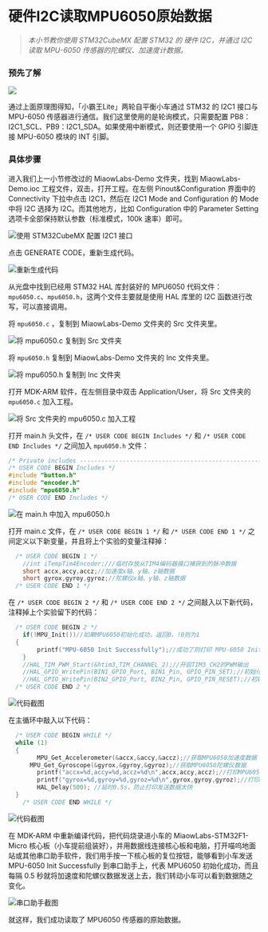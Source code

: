 # 硬件I2C读取MPU6050原始数据

> *本小节教你使用 STM32CubeMX 配置 STM32 的 硬件 I2C，并通过 I2C 读取 MPU-6050 传感器的陀螺仪、加速度计数据。*

### 预先了解

![](/img/2019-07-10_203240.png)

通过上面原理图得知，「小霸王Lite」两轮自平衡小车通过 STM32 的 I2C1 接口与 MPU-6050 传感器进行通信。我们这里使用的是轮询模式，只需要配置 PB8：I2C1_SCL、PB9：I2C1_SDA。如果使用中断模式，则还要使用一个 GPIO 引脚连接 MPU-6050 模块的 INT 引脚。

### 具体步骤

进入我们上一小节修改过的 MiaowLabs-Demo 文件夹，找到 MiaowLabs-Demo.ioc 工程文件，双击，打开工程。在左侧 Pinout&Configuration 界面中的 Connectivity 下拉中点击 I2C1，然后在 I2C1 Mode and Configuration 的 Mode 中将 I2C 选择为 I2C。而其他地方，比如 Configuration 中的 Parameter Setting 选项卡全部保持默认参数（标准模式，100k 速率）即可。

![使用 STM32CubeMX 配置 I2C1 接口](/img/2019-07-10_204117.png)

点击 GENERATE CODE，重新生成代码。

![重新生成代码](/img/2019-07-10_205224.png)

从光盘中找到已经用 STM32 HAL 库封装好的 MPU6050 代码文件： `mpu6050.c`、`mpu6050.h`，这两个文件主要就是使用 HAL 库里的 I2C 函数进行改写，可以直接调用。

将 `mpu6050.c` ，复制到 MiaowLabs-Demo 文件夹的 Src 文件夹里。

![将 `mpu6050.c` 复制到 Src 文件夹](/img/2019-07-10_210933.png)

将 `mpu6050.h` 复制到 MiaowLabs-Demo 文件夹的 Inc 文件夹里。

![将 `mpu6050.h` 复制到 Inc 文件夹](/img/2019-07-10_211311.png)

打开 MDK-ARM 软件，在左侧目录中双击 Application/User，将 Src 文件夹的 `mpu6050.c` 加入工程。

![将 Src 文件夹的 `mpu6050.c` 加入工程](/img/2019-07-10_211626.png)

打开 main.h 头文件，在 `/* USER CODE BEGIN Includes */` 和 `/* USER CODE END Includes */` 之间加入 `mpu6050.h` 文件：

```c
/* Private includes ----------------------------------------------------------*/
/* USER CODE BEGIN Includes */
#include "button.h"
#include "encoder.h"
#include "mpu6050.h"
/* USER CODE END Includes */
```

![在 main.h 中加入 mpu6050.h](/img/2019-07-10_213418.png)

打开 main.c 文件，在 `/* USER CODE BEGIN 1 */` 和 `/* USER CODE END 1 */` 之间定义以下新变量，并且将上个实验的变量注释掉：

```c
  /* USER CODE BEGIN 1 */
    //int iTempTim4Encoder;///临时存放从TIM4编码器接口捕获到的脉冲数据
    short accx,accy,accz;//加速度x轴、y轴、z轴数据
    short gyrox,gyroy,gyroz;//陀螺仪x轴、y轴、z轴数据
  /* USER CODE END 1 */
```

在 `/* USER CODE BEGIN 2 */` 和 `/* USER CODE END 2 */` 之间敲入以下新代码，注释掉上个实验留下的代码：

```c
  /* USER CODE BEGIN 2 */
	if(!MPU_Init())//如果MPU6050初始化成功，返回0，!0则为1
  {
		printf("MPU-6050 Init Successfully");//成功了则打印 MPU-6050 Init Successfully
	}
	//HAL_TIM_PWM_Start(&htim3,TIM_CHANNEL_2);//开启TIM3_CH2的PWM输出
	//HAL_GPIO_WritePin(BIN1_GPIO_Port, BIN1_Pin, GPIO_PIN_SET);//初始化BIN1引脚为低电平
	//HAL_GPIO_WritePin(BIN2_GPIO_Port, BIN2_Pin, GPIO_PIN_RESET);//初始化BIN2引脚为高电平
  /* USER CODE END 2 */
```
![代码截图](/img/2019-07-10_214449.png)

在主循环中敲入以下代码：

```c
  /* USER CODE BEGIN WHILE */
  while (1)
  {
		MPU_Get_Accelerometer(&accx,&accy,&accz);//获取MPU6050加速度数据
	  MPU_Get_Gyroscope(&gyrox,&gyroy,&gyroz);//获取MPU6050陀螺仪数据
		printf("accx=%d,accy=%d,accz=%d\n",accx,accy,accz);//打印MPU6050加速度数据
		printf("gyrox=%d,gyroy=%d,gyroz=%d\n",gyrox,gyroy,gyroz);//打印MPU6050陀螺仪数据
		HAL_Delay(500);	//延时0.5s，防止打印发送数据太快
  }
    /* USER CODE END WHILE */
```

![代码截图](/img/2019-07-10_221722.png)

在 MDK-ARM 中重新编译代码，把代码烧录进小车的 MiaowLabs-STM32F1-Micro 核心板（小车提前组装好），并用数据线连接核心板和电脑，打开喵呜地面站或其他串口助手软件，我们用手按一下核心板的复位按钮，能够看到小车发送 MPU-6050 Init Successfully 到串口助手上，代表 MPU6050 初始化成功，而且每隔 0.5 秒就将加速度和陀螺仪数据发送上去，我们转动小车可以看到数据随之变化。

![串口助手截图](/img/2019-07-10_221525.png)

就这样，我们成功读取了 MPU6050 传感器的原始数据。








